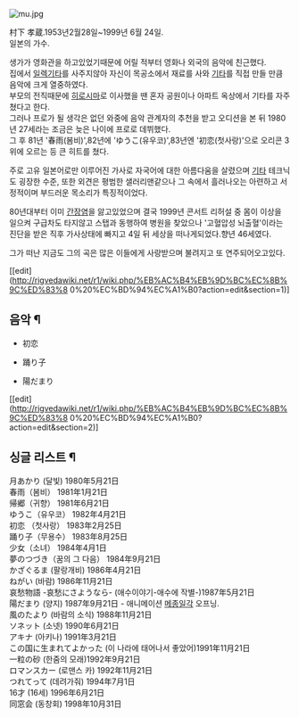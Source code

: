 ![mu.jpg](//rv.wkcdn.net/http://rigvedawiki.net/r1/pds/mu.jpg)

村下 孝蔵.1953년2월28일~1999년 6월 24일.  
일본의 가수.

생가가 영화관을 하고있었기때문에 어릴 적부터 영화나 외국의 음악에 친근했다.  
집에서 [일렉기타](%EC%9D%BC%EB%A0%89%EA%B8%B0%ED%83%80.md)를 사주지않아 자신이 목공소에서 재료를 사와
[기타](%EA%B8%B0%ED%83%80.md)를 직접 만들 만큼 음악에 크게 열중하였다.  
부모의 전직때문에 [히로시마](%ED%9E%88%EB%A1%9C%EC%8B%9C%EB%A7%88.md)로 이사했을 땐 혼자 공원이나
아파트 옥상에서 기타를 자주 쳤다고 한다.  
그러나 프로가 될 생각은 없던 와중에 음악 관계자의 추천을 받고 오디션을 본 뒤 1980년 27세라는 조금은 늦은 나이에 프로로 데뷔했다.  
그 후 81년 '春雨(봄비)',82년에 'ゆうこ(유우코)',83년엔 '初恋(첫사랑)'으로 오리콘 3위에 오르는 등 큰 히트를 쳤다.

주로 고유 일본어로만 이루어진 가사로 자국어에 대한 아름다움을 살렸으며 [기타](%EA%B8%B0%ED%83%80.md) 테크닉도
굉장한 수준, 또한 외견은 평범한 샐러리맨같으나 그 속에서 흘러나오는 아련하고 서정적이며 부드러운 목소리가 특징적이었다.

80년대부터 이미 [간장염](%EA%B0%84%EC%9E%A5%EC%97%BC.md)을 앓고있었으며 결국 1999년 콘서트 리허설 중
몸이 이상을 일으켜 구급차도 타지않고 스탭과 동행하여 병원을 찾았으나 '고혈압성 뇌출혈'이라는 진단을 받은 직후 가사상태에 빠지고 4일 뒤
세상을 떠나게되었다.향년 46세였다.

그가 떠난 지금도 그의 곡은 많은 이들에게 사랑받으며 불려지고 또 연주되어오고있다.

[[edit](http://rigvedawiki.net/r1/wiki.php/%EB%AC%B4%EB%9D%BC%EC%8B%9C%ED%83%8
0%20%EC%BD%94%EC%A1%B0?action=edit&section=1)]

## 음악 ¶

  * 初恋
  

  * 踊り子
  

  * 陽だまり
  

  

[[edit](http://rigvedawiki.net/r1/wiki.php/%EB%AC%B4%EB%9D%BC%EC%8B%9C%ED%83%8
0%20%EC%BD%94%EC%A1%B0?action=edit&section=2)]

## 싱글 리스트 ¶

月あかり (달빛) 1980年5月21日  
春雨（봄비） 1981年1月21日  
帰郷（귀향） 1981年6月21日  
ゆうこ（유우코） 1982年4月21日  
初恋 （첫사랑） 1983年2月25日  
踊り子（무용수） 1983年8月25日  
少女（소녀） 1984年4月1日  
夢のつづき（꿈의 그 다음） 1984年9月21日  
かざぐるま (팔랑개비) 1986年4月21日  
ねがい (바람) 1986年11月21日  
哀愁物語 -哀愁にさようなら- (애수이야기-애수에 작별-)1987年5月21日  
陽だまり (양지) 1987年9月21日 - 애니메이션
[메종일각](%EB%A9%94%EC%A2%85%EC%9D%BC%EA%B0%81.md) 오프닝.  
風のたより (바람의 소식) 1988年11月21日  
ソネット (소넷) 1990年6月21日  
アキナ (아키나) 1991年3月21日  
この国に生まれてよかった (이 나라에 태어나서 좋았어)1991年11月21日  
一粒の砂 (한줌의 모래)1992年9月21日  
ロマンスカー (로맨스 카) 1992年11月21日  
つれてって (데려가줘) 1994年7月1日  
16才 (16세) 1996年6月21日  
同窓会 (동창회) 1998年10月31日


